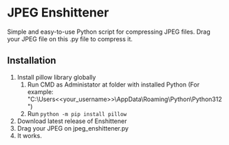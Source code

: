 # JPEG Enshittener
  Simple and easy-to-use Python script for compressing JPEG files. Drag your JPEG file on this .py file to compress it.
## Installation
1. Install pillow library globally
   1. Run CMD as Administator at folder with installed Python (For example: "C:\\Users\<<your_username>>\AppData\Roaming\Python\Python312")
   2. Run ``` python -m pip install pillow ```
2. Download latest release of Enshittener
3. Drag your JPEG on jpeg_enshittener.py
4. It works.
